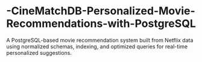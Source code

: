 # -CineMatchDB-Personalized-Movie-Recommendations-with-PostgreSQL
A PostgreSQL-based movie recommendation system built from Netflix data using normalized schemas, indexing, and optimized queries for real-time personalized suggestions.
